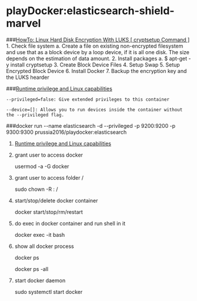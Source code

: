# playDocker:elasticsearch-shield-marvel
###[HowTo: Linux Hard Disk Encryption With LUKS [ cryptsetup Command ]](https://www.cyberciti.biz/hardware/howto-linux-hard-disk-encryption-with-luks-cryptsetup-command/)
	1. Check file system
		a. Create a file on existing non-encrypted filesystem and use that as a block device by a loop device, if it is all one disk. The size depends on the estimation of data amount.
	2. Install packages
		a. $ apt-get -y install cryptsetup
	3. Create Block Device Files
	4. Setup Swap
	5. Setup Encrypted Block Device
	6. Install Docker
	7. Backup the encryption key and the LUKS hearder

###[Runtime privilege and Linux capabilities](https://docs.docker.com/engine/reference/run/#/runtime-privilege-and-linux-capabilities)
```
--privileged=false: Give extended privileges to this container

--device=[]: Allows you to run devices inside the container without the --privileged flag.
```
###docker run --name elasticsearch -d --privileged -p 9200:9200 -p 9300:9300 prussia2016/playdocker:elasticsearch

1. [Runtime privilege and Linux capabilities](https://docs.docker.com/engine/reference/run/#/runtime-privilege-and-linux-capabilities)

2. grant user <user> to access docker

   usermod -a -G docker <user>

3. grant user <user> to access folder /<folder>
   
   sudo chown -R <user>: /<folder>

4. start/stop/delete docker container <container>
   
   docker start/stop/rm/restart <container>

5. do exec in docker container and run shell in it
   
   docker exec -it <container> bash

6. show all docker process
   
   docker ps
   
   docker ps -all

7. start docker daemon
   
   sudo systemctl start docker
